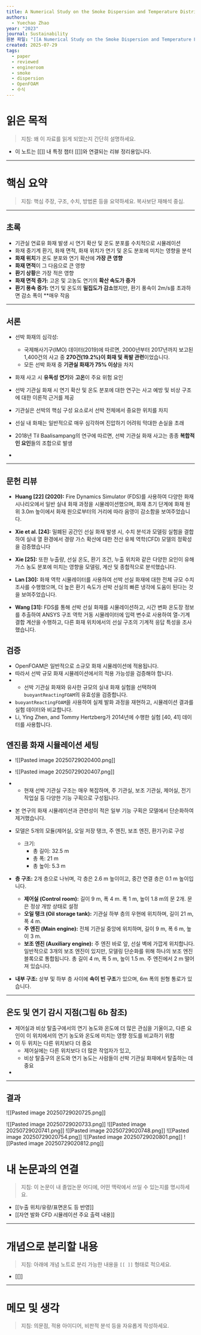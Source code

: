 ```yaml
---
title: A Numerical Study on the Smoke Dispersion and Temperature Distribution of a Ship Engine Room Fire Based on OpenFOAM
authors:
  - Yuechao Zhao
year: "2023"
journal: Sustainability
원본 파일: "[[A Numerical Study on the Smoke Dispersion and Temperature Distribution of a Ship Engine Room Fire Based on OpenFOAM.pdf]]"
created: 2025-07-29
tags:
  - paper
  - reviewed
  - engineroom
  - smoke
  - dispersion
  - OpenFOAM
  - 수식
---
```

# 읽은 목적  
> 지침: 왜 이 자료를 읽게 되었는지 간단히 설명하세요.

- 이 노트는 [[]] 내 특정 챕터 [[]]와 연결되는 리뷰 정리용입니다.  
---

#  핵심 요약  
> 지침: 핵심 주장, 구조, 수치, 방법론 등을 요약하세요. 복사보단 재해석 중심.

---

## 초록
- 기관실 연료유 화재 발생 시 연기 확산 및 온도 분포를 수치적으로 시뮬레이션
- 화재 중기계 환기, 화재 면적, 화재 위치가 연기 및 온도 분포에 미치는 영향을 분석
- **화재 위치**가 온도 분포와 연기 확산에 **가장 큰 영향**
- **화재 면적**이 그 다음으로 큰 영향
- **환기 상황**은 가장 적은 영향
- **화재 면적 증가:** 고온 및 고농도 연기의 **확산 속도가 증가**
- **환기 풍속 증가:** 연기 및 온도의 **밀집도가 감소**했지만, 환기 풍속이 2m/s를 초과하면 감소 폭이 **매우 작음

---

## 서론
- 선박 화재의 심각성:
	- 국제해사기구(IMO) 데이터(2019)에 따르면, 2000년부터 2017년까지 보고된 1,400건의 사고 중 **270건(19.2%)이 화재 및 폭발 관련**이었습니다.
	- 모든 선박 화재 중 **기관실 화재가 75% 이상**을 차지
- 화재 사고 시 **유독성 연기**와 **고온**이 주요 위험 요인
- 선박 기관실 화재 시 연기 확산 및 온도 분포에 대한 연구는 사고 예방 및 비상 구조에 대한 이론적 근거를 제공

- 기관실은 선박의 핵심 구성 요소로서 선박 전체에서 중요한 위치를 차지
- 선실 내 화재는 일반적으로 매우 심각하며 진압하기 어려워 막대한 손실을 초래
- 2018년 Til Baalisampang의 연구에 따르면, 선박 기관실 화재 사고는 종종 **복합적인 요인**들의 조합으로 발생
- 
---
## 문헌 리뷰
- **Huang [22] (2020):** Fire Dynamics Simulator (FDS)를 사용하여 다양한 화재 시나리오에서 일반 실내 화재 과정을 시뮬레이션했으며, 화재 초기 단계에 화재 원 위 3.0m 높이에서 화재 원으로부터의 거리에 따라 음영이 감소함을 보여주었습니다.

- **Xie et al. [24]:** 밀폐된 공간인 선실 화재 발생 시, 수치 분석과 모델링 실험을 결합하여 실내 열 환경에서 경량 가스 확산에 대한 전산 유체 역학(CFD) 모델의 정확성을 검증했습니다

- **Xie [25]:** 또한 누출량, 선실 온도, 환기 조건, 누출 위치와 같은 다양한 요인이 유해 가스 농도 분포에 미치는 영향을 모델링, 계산 및 종합적으로 분석했습니다.

- **Lan [30]:** 화재 역학 시뮬레이터를 사용하여 선박 선실 화재에 대한 전체 규모 수치 조사를 수행했으며, 더 높은 환기 속도가 선박 선실의 빠른 냉각에 도움이 된다는 것을 보여주었습니다.

- **Wang [31]:** FDS를 통해 선박 선실 화재를 시뮬레이션하고, 시간 변화 온도장 정보를 추출하여 ANSYS 구조 역학 거동 시뮬레이터에 입력 변수로 사용하여 열-기계 결합 계산을 수행하고, 다른 화재 위치에서의 선실 구조의 기계적 응답 특성을 조사했습니다.

## 검증

- OpenFOAM은 일반적으로 소규모 화재 시뮬레이션에 적용됩니다.
- 따라서 선박 규모 화재 시뮬레이션에서의 적용 가능성을 검증해야 합니다.
- - 선박 기관실 화재와 유사한 규모의 실내 화재 실험을 선택하여 `buoyantReactingFOAM`의 유효성을 검증합니다.
- `buoyantReactingFOAM`을 사용하여 실제 발화 과정을 재현하고, 시뮬레이션 결과를 실험 데이터와 비교합니다.
- Li, Ying Zhen, and Tommy Hertzberg가 2014년에 수행한 실험 [40, 41] 데이터를 사용합니다.


## 엔진룸 화재 시뮬레이션 세팅

- ![[Pasted image 20250729020400.png]]
- ![[Pasted image 20250729020407.png]]
- - 현재 선박 기관실 구조는 매우 복잡하며, 주 기관실, 보조 기관실, 제어실, 전기 작업실 등 다양한 기능 구획으로 구성됩니다.
- 본 연구의 화재 시뮬레이션과 관련성이 적은 일부 기능 구획은 모델에서 단순화하여 제거했습니다.
- 모델은 5개의 모듈(제어실, 오일 저장 탱크, 주 엔진, 보조 엔진, 환기구)로 구성
	- 크기:
	    - 총 길이: 32.5 m
	    - 총 폭: 21 m
	    - 총 높이: 5.3 m
- **층 구조:** 2개 층으로 나뉘며, 각 층은 2.6 m 높이이고, 중간 연결 층은 0.1 m 높이입니다.
	 - **제어실 (Control room):** 길이 9 m, 폭 4 m. 폭 1 m, 높이 1.8 m의 문 2개. 문은 정상 개방 상태로 설정
    - **오일 탱크 (Oil storage tank):** 기관실 하부 층의 우현에 위치하며, 길이 21 m, 폭 4 m.
    - **주 엔진 (Main engine):** 전체 기관실 중앙에 위치하며, 길이 9 m, 폭 6 m, 높이 3 m.
    - **보조 엔진 (Auxiliary engine):** 주 엔진 바로 앞, 선실 벽에 가깝게 위치합니다. 일반적으로 3개의 보조 엔진이 있지만, 모델링 단순화를 위해 하나의 보조 엔진 블록으로 통합됩니다. 총 길이 4 m, 폭 5 m, 높이 1.5 m. 주 엔진에서 2 m 떨어져 있습니다.
        
- **내부 구조:** 상부 및 하부 층 사이에 **속이 빈 구조**가 있으며, 6m 폭의 원형 통로가 있습니다.



---
## 온도 및 연기 감시 지점(그림 6b 참조)
- 제어실과 비상 탈출구에서의 연기 농도와 온도에 더 많은 관심을 기울이고, 다른 요인이 이 위치에서의 연기 농도와 온도에 미치는 영향 정도를 비교하기 위함
- 이 두 위치는 다른 위치보다 더 중요
	- 제어실에는 다른 위치보다 더 많은 작업자가 있고, 
	- 비상 탈출구의 온도와 연기 농도는 사람들이 선박 기관실 화재에서 탈출하는 데 중요
- 

---
## 결과
![[Pasted image 20250729020725.png]]

![[Pasted image 20250729020733.png]]
![[Pasted image 20250729020741.png]]
![[Pasted image 20250729020748.png]]
![[Pasted image 20250729020754.png]]
![[Pasted image 20250729020801.png]]
![[Pasted image 20250729020812.png]]






# 내 논문과의 연결  
> 지침: 이 논문이 내 졸업논문 어디에, 어떤 맥락에서 쓰일 수 있는지를 명시하세요.
- [[누출 위치/유량/표면온도 등 반영]]
- [[자연 발화 CFD 시뮬레이션 주요 출력 내용]]


---

# 개념으로 분리할 내용  
> 지침: 아래에 개념 노트로 분리 가능한 내용을 `[[ ]]` 형태로 적으세요.


- [[]]

---

# 메모 및 생각  
> 지침: 의문점, 적용 아이디어, 비판적 분석 등을 자유롭게 작성하세요.
